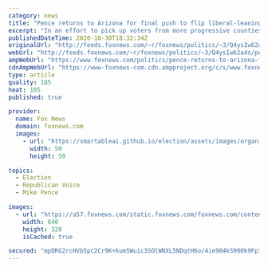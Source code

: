 ```yaml
---
category: news
title: "Pence returns to Arizona for final push to flip liberal-leaning cities "
excerpt: "In an effort to pick up voters from more progressive counties that voted against the president in 2016, Vice President Mike Pence is returning to the key battleground state of Arizona on Friday."
publishedDateTime: 2020-10-30T18:32:34Z
originalUrl: "http://feeds.foxnews.com/~r/foxnews/politics/~3/Q4ysIw62a4s/pence-returns-to-arizona-for-final-push-tries-to-flip-liberal-leaning-cities"
webUrl: "http://feeds.foxnews.com/~r/foxnews/politics/~3/Q4ysIw62a4s/pence-returns-to-arizona-for-final-push-tries-to-flip-liberal-leaning-cities"
ampWebUrl: "https://www.foxnews.com/politics/pence-returns-to-arizona-for-final-push-tries-to-flip-liberal-leaning-cities.amp"
cdnAmpWebUrl: "https://www-foxnews-com.cdn.ampproject.org/c/s/www.foxnews.com/politics/pence-returns-to-arizona-for-final-push-tries-to-flip-liberal-leaning-cities.amp"
type: article
quality: 185
heat: 185
published: true

provider:
  name: Fox News
  domain: foxnews.com
  images:
    - url: "https://smartableai.github.io/election/assets/images/organizations/foxnews.com-50x50.jpg"
      width: 50
      height: 50

topics:
  - Election
  - Republican Voice
  - Mike Pence

images:
  - url: "https://a57.foxnews.com/static.foxnews.com/foxnews.com/content/uploads/2020/10/640/320/AP20304053680963.jpg?ve=1&tl=1"
    width: 640
    height: 320
    isCached: true

secured: "mpDRG2rcHVb5pc2Cr9K+kumSWuic3SOlWNXL5NDqtH6o/4ie904kS900k9Fp71busa6Umti+TNTgeR45K4hk/raC7XOOxDDZfpLz0uZNx4kDgOGMcZQWDHwtwp2ublvz0za25Zwjtd0a97sg5wvkoabt8X2TVXB4ohYpV7AcY7FkQ06J6kILvWLeOR7P7JuIvOeD6B5FL0Y3Me++nx6/1DuqLNDNAJmVtm6qDBJbzEpQFk5q6W/QsJWxSgcoW/DnoYMdoSPpZkB269qp02s+rYCntuLpNDWowbY9W0N1OmoTlFJj6DU+Ps0kc6BkTwDbEzX2yRQWy9CgrWw5dR8/V20iTDBTWLs7rvITws129z4=;Gg0EU9Q6w0THWMPe51xKgw=="
---
```


